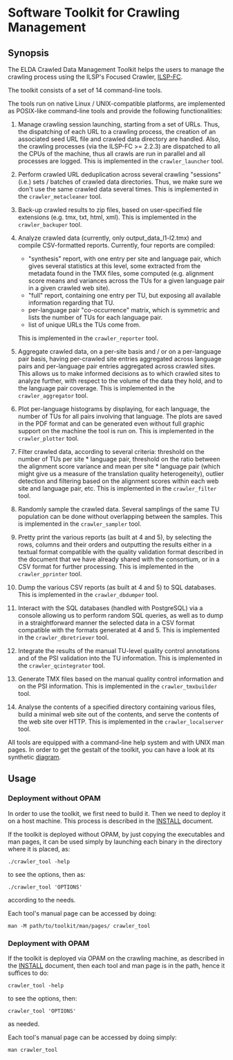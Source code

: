 Software Toolkit for Crawling Management
========================================

Synopsis
--------

The ELDA Crawled Data Management Toolkit helps the users to manage the crawling process using the ILSP's Focused Crawler, [ILSP-FC](http://nlp.ilsp.gr/redmine/projects/ilsp-fc).

The toolkit consists of a set of 14 command-line tools.

The tools run on native Linux / UNIX-compatible platforms, are implemented as POSIX-like command-line tools and provide the following functionalities:

1.  Manage crawling session launching, starting from a set of URLs. Thus, the dispatching of each URL to a crawling process, the creation of an associated seed URL file and crawled data directory are handled. Also, the crawling processes (via the ILSP-FC >= 2.2.3) are dispatched to all the CPUs of the machine, thus all crawls are run in parallel and all processes are logged. This is implemented in the `crawler_launcher` tool.
2.  Perform crawled URL deduplication across several crawling "sessions" (i.e.) sets / batches of crawled data directories. Thus, we make sure we don't use the same crawled data several times. This is implemented in the `crawler_metacleaner` tool.
3.  Back-up crawled results to zip files, based on user-specified file extensions (e.g. tmx, txt, html, xml). This is implemented in the `crawler_backuper` tool.
4.  Analyze crawled data (currently, only output\_data\_l1-l2.tmx) and compile CSV-formatted reports. Currently, four reports are compiled:

    -   "synthesis" report, with one entry per site and language pair, which gives several statistics at this level, some extracted from the metadata found in the TMX files, some computed (e.g. alignment score means and variances across the TUs for a given language pair in a given crawled web site).
    -   "full" report, containing one entry per TU, but exposing all available information regarding that TU.
    -   per-language pair "co-occurrence" matrix, which is symmetric and lists the number of TUs for each language pair.
    -   list of unique URLs the TUs come from.

    This is implemented in the `crawler_reporter` tool.

5.  Aggregate crawled data, on a per-site basis and / or on a per-language pair basis, having per-crawled site entries aggregated across language pairs and per-language pair entries aggregated across crawled sites. This allows us to make informed decisions as to which crawled sites to analyze further, with respect to the volume of the data they hold, and to the language pair coverage. This is implemented in the `crawler_aggregator` tool.
6.  Plot per-language histograms by displaying, for each language, the number of TUs for all pairs involving that language. The plots are saved in the PDF format and can be generated even without full graphic support on the machine the tool is run on. This is implemented in the `crawler_plotter` tool.
7.  Filter crawled data, according to several criteria: threshold on the number of TUs per site \* language pair, threshold on the ratio between the alignment score variance and mean per site \* language pair (which might give us a measure of the translation quality heterogeneity), outlier detection and filtering based on the alignment scores within each web site and language pair, etc. This is implemented in the `crawler_filter` tool.
8.  Randomly sample the crawled data. Several samplings of the same TU population can be done without overlapping between the samples. This is implemented in the `crawler_sampler` tool.
9.  Pretty print the various reports (as built at 4 and 5), by selecting the rows, columns and their orders and outputting the results either in a textual format compatible with the quality validation format described in the document that we have already shared with the consortium, or in a CSV format for further processing. This is implemented in the `crawler_pprinter` tool.
10. Dump the various CSV reports (as built at 4 and 5) to SQL databases. This is implemented in the `crawler_dbdumper` tool.
11. Interact with the SQL databases (handled with PostgreSQL) via a console allowing us to perform random SQL queries, as well as to dump in a straightforward manner the selected data in a CSV format compatible with the formats generated at 4 and 5. This is implemented in the `crawler_dbretriever` tool.
12. Integrate the results of the manual TU-level quality control annotations and of the PSI validation into the TU information. This is implemented in the `crawler_qcintegrator` tool.
13. Generate TMX files based on the manual quality control information and on the PSI information. This is implemented in the `crawler_tmxbuilder` tool.
14. Analyse the contents of a specified directory containing various files, build a minimal web site out of the contents, and serve the contents of the web site over HTTP. This is implemented in the `crawler_localserver` tool.

All tools are equipped with a command-line help system and with UNIX man pages. In order to get the gestalt of the toolkit, you can have a look at its synthetic [diagram](./doc/elda_cmtk.svg).

Usage
-----

### Deployment without OPAM

In order to use the toolkit, we first need to build it. Then we need to deploy it on a host machine. This process is described in the [INSTALL](./INSTALL.md) document.

If the toolkit is deployed without OPAM, by just copying the executables and man pages, it can be used simply by launching each binary in the directory where it is placed, as:

    ./crawler_tool -help

to see the options, then as:

    ./crawler_tool 'OPTIONS'

according to the needs.

Each tool's manual page can be accessed by doing:

    man -M path/to/toolkit/man/pages/ crawler_tool

### Deployment with OPAM

If the toolkit is deployed via OPAM on the crawling machine, as described in the [INSTALL](./INSTALL.md) document, then each tool and man page is in the path, hence it suffices to do:

    crawler_tool -help

to see the options, then:

    crawler_tool 'OPTIONS'

as needed.

Each tool's manual page can be accessed by doing simply:

    man crawler_tool
